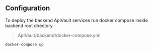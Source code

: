 ## Configuration
To deploy the backend ApiVault services run docker compose inside backend root directory.
>ApiVault/backend/docker-compose.yml
```bash
docker-compose up
```

